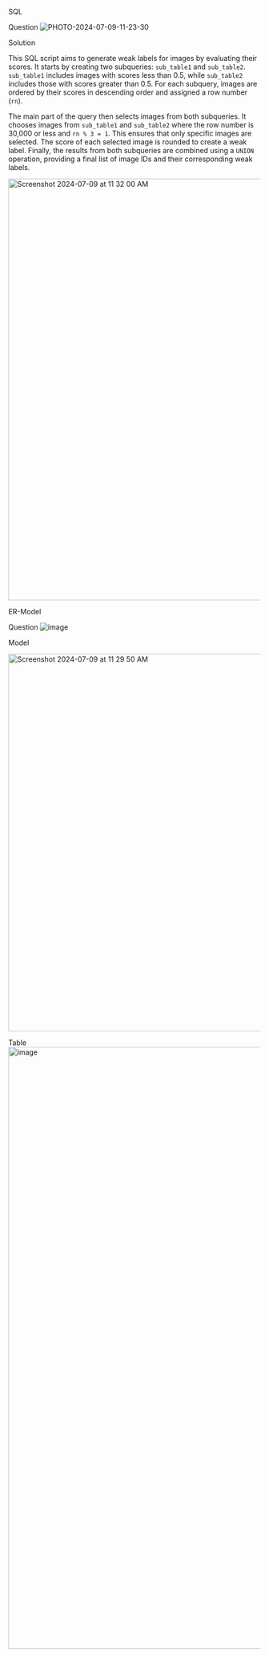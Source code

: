 SQL 

Question
![PHOTO-2024-07-09-11-23-30](https://github.com/DeepanshuS-ConsultAdd/DBMS_Project/assets/174502313/b6a24aea-4613-4467-a3de-336b459c9c58)

Solution

This SQL script aims to generate weak labels for images by evaluating their scores. It starts by creating two subqueries: `sub_table1` and `sub_table2`. `sub_table1` includes images with scores less than 0.5, while `sub_table2` includes those with scores greater than 0.5. For each subquery, images are ordered by their scores in descending order and assigned a row number (`rn`).

The main part of the query then selects images from both subqueries. It chooses images from `sub_table1` and `sub_table2` where the row number is 30,000 or less and `rn % 3 = 1`. This ensures that only specific images are selected. The score of each selected image is rounded to create a weak label. Finally, the results from both subqueries are combined using a `UNION` operation, providing a final list of image IDs and their corresponding weak labels.

<img width="841" alt="Screenshot 2024-07-09 at 11 32 00 AM" src="https://github.com/DeepanshuS-ConsultAdd/DBMS_Project/assets/174502313/087edcc1-edb4-4c08-8060-315685d5efcb">

ER-Model

Question
![image](https://github.com/DeepanshuS-ConsultAdd/DBMS_Project/assets/174502313/fb2f1064-0fb1-4369-9a00-7278354e59d4)

Model

<img width="753" alt="Screenshot 2024-07-09 at 11 29 50 AM" src="https://github.com/DeepanshuS-ConsultAdd/DBMS_Project/assets/174502313/50a9bce3-2297-4bf4-9c80-aeac8750ce97">

Table
<img width="1201" alt="image" src="https://github.com/DeepanshuS-ConsultAdd/DBMS_Project/assets/174502313/9eea5e0d-c93d-40a5-9cfb-c902d6e587f8">

